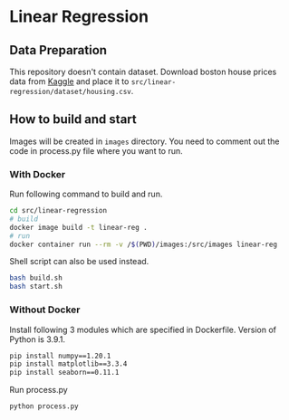 # Linear Regression

## Data Preparation

This repository doesn't contain dataset. Download boston house prices data from [Kaggle](https://www.kaggle.com/schirmerchad/bostonhoustingmlnd) and place it to `src/linear-regression/dataset/housing.csv`.

## How to build and start

Images will be created in `images` directory. You need to comment out the code in process.py file where you want to run.

### With Docker

Run following command to build and run.

```bash
cd src/linear-regression
# build
docker image build -t linear-reg .
# run
docker container run --rm -v /$(PWD)/images:/src/images linear-reg
```

Shell script can also be used instead.

```bash
bash build.sh
bash start.sh
```

### Without Docker

Install following 3 modules which are specified in Dockerfile. Version of Python is 3.9.1.

```bash
pip install numpy==1.20.1
pip install matplotlib==3.3.4
pip install seaborn==0.11.1
```

Run process.py

```bash
python process.py
```
